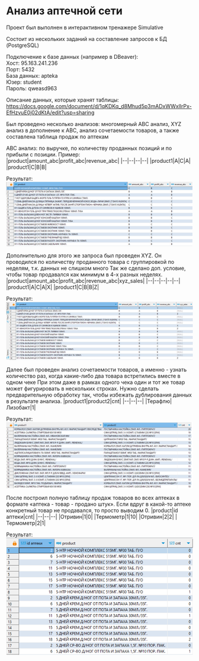# Анализ аптечной сети

Проект был выполнен в интерактивном тренажере Simulative

Состоит из нескольких заданий на составление запросов к БД (PostgreSQL) 

Подключение к базе данных (например в DBeaver):  
Хост: 95.163.241.236  
Порт: 5432  
База данных: apteka  
Юзер: student  
Пароль: qweasd963  

Описание данных, которые хранят таблицы:
https://docs.google.com/document/d/1qKDKq_d8Mhud5p3mADxWWxlIrPx-EfHzvuE0j02dKtA/edit?usp=sharing

Был проведено несколько анализов: многомерный ABC анализ, XYZ анализ в дополнение к ABC, анализ сочетаемости товаров, а также составлена таблица продаж по аптекам

ABC анализ: по выручке, по количеству проданных позиций и по прибыли с позиции.
Пример:
|product|amount_abc|profit_abc|revenue_abc|
|--|--|--|--|
|product1|A|C|A|
|product1|C|B|B|

Результат:
![таблица](images/ABC.png)

Дополнительно для этого же запроса был проведен XYZ. Он проводился по количеству проданного товара с группировкой по неделям, т.к. данных не слишком много
Так же сделано доп. условие, чтобы товар продавался как минимум в 4-х разных неделях. 
|product|amount_abc|profit_abc|revenue_abc|xyz_sales|
|--|--|--|--|--|
|product1|A|C|A|X|
|product1|C|B|B|Z|

Результат:
![таблица](images/ABC-XYZ.png)

Далее был проведен анализ сочетаемости товаров, а именно - узнать количество раз, когда какие-либо два товара встретились вместе в одном чеке
При этом даже в рамках одного чека один и тот же товар может фигурировать в нескольких строках. 
Нужно сделать предварительную обработку так, чтобы избежать дублирования данных в результате анализа.
|product1|product2|cnt|
|--|--|--|
|Терафлю|Лизобакт|1|

Результат:
![таблица](images/Goods_Combinability.png)

После построил полную таблицу продаж товаров во всех аптеках в формате «аптека - товар - продано штук». 
Если вдруг в какой-то аптеке конкретный товар не продавался, то просто выводим 0.
|product|id аптеки|cnt|
|--|--|--|
|Отривин|1|0|
|Термометр|1|10|
|Отривин|2|2|
|Термометр|2|1|

Результат:  
![таблица](images/Pharmacy_sales.png)